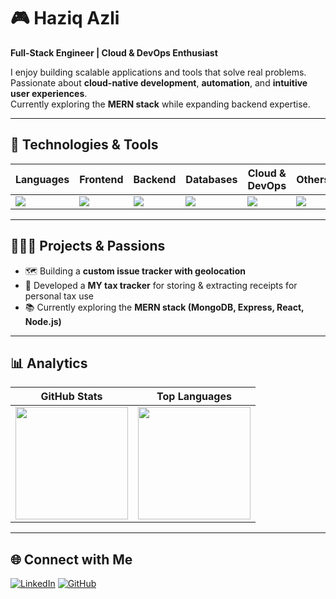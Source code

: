 # 🎮 Haziq Azli  

**Full-Stack Engineer | Cloud & DevOps Enthusiast**  

I enjoy building scalable applications and tools that solve real problems.  
Passionate about **cloud-native development**, **automation**, and **intuitive user experiences**.  
Currently exploring the **MERN stack** while expanding backend expertise.  

---

## 🧰 Technologies & Tools  

| Languages | Frontend | Backend | Databases | Cloud & DevOps | Others |
|-----------|----------|---------|-----------|----------------|--------|
| <img src="https://skillicons.dev/icons?i=python,js,ts" /> | <img src="https://skillicons.dev/icons?i=react,html,css" /> | <img src="https://skillicons.dev/icons?i=flask,django,nodejs,express" /> | <img src="https://skillicons.dev/icons?i=postgresql,mongodb,mysql" /> | <img src="https://skillicons.dev/icons?i=aws,docker" /> | <img src="https://skillicons.dev/icons?i=git,linux" /> |

---

## 👩🏻‍💻 Projects & Passions  

- 🗺 Building a **custom issue tracker with geolocation**  
- 🧾 Developed a **MY tax tracker** for storing & extracting receipts for personal tax use  
- 📚 Currently exploring the **MERN stack (MongoDB, Express, React, Node.js)**  

---

## 📊 Analytics  

| GitHub Stats | Top Languages |
|--------------|---------------|
| <img height="180em" src="https://github-readme-stats.vercel.app/api?username=haziqazli&show_icons=true&theme=radical&count_private=true" /> | <img height="180em" src="https://github-readme-stats.vercel.app/api/top-langs/?username=haziqazli&layout=compact&langs_count=8&theme=radical&hide=jupyter%20notebook,tsql" /> |

---

## 🌐 Connect with Me  

[![LinkedIn](https://img.shields.io/badge/LinkedIn-0A66C2?style=for-the-badge&logo=linkedin&logoColor=white)](https://www.linkedin.com/in/ts-haziq-azli-a3844b200/)   [![GitHub](https://img.shields.io/badge/GitHub-100000?style=for-the-badge&logo=github&logoColor=white)](https://github.com/haziqazli)  
